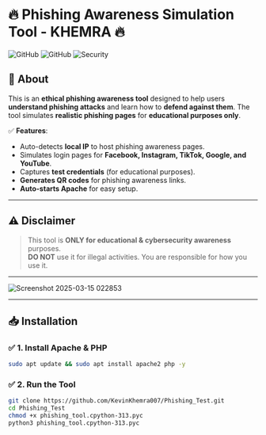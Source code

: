 # 🔥 Phishing Awareness Simulation Tool - KHEMRA 🔥

![GitHub](https://img.shields.io/github/stars/KevinKhemra007/Phishing_Test?style=social)
![GitHub](https://img.shields.io/github/forks/KevinKhemra007/Phishing_Test?style=social)
![Security](https://img.shields.io/badge/Security-Awareness-green)

## 🚀 About
This is an **ethical phishing awareness tool** designed to help users **understand phishing attacks** and learn how to **defend against them**. The tool simulates **realistic phishing pages** for **educational purposes only**.

✅ **Features**:
- Auto-detects **local IP** to host phishing awareness pages.
- Simulates login pages for **Facebook, Instagram, TikTok, Google, and YouTube**.
- Captures **test credentials** (for educational purposes).
- **Generates QR codes** for phishing awareness links.
- **Auto-starts Apache** for easy setup.

---

## ⚠️ **Disclaimer**
> This tool is **ONLY for educational & cybersecurity awareness** purposes.  
> **DO NOT** use it for illegal activities. You are responsible for how you use it.  

---

![Screenshot 2025-03-15 022853](https://github.com/user-attachments/assets/44090d39-e551-49e2-9728-3d101e2b2280)

---
## 📥 **Installation**
### ✅ **1. Install Apache & PHP**
```bash
sudo apt update && sudo apt install apache2 php -y
```
### ✅ **2. Run the Tool**
```bash
git clone https://github.com/KevinKhemra007/Phishing_Test.git
cd Phishing_Test
chmod +x phishing_tool.cpython-313.pyc
python3 phishing_tool.cpython-313.pyc
```
